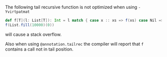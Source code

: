 The following tail recursive function is not optimized when using `-Yvirtpatmat`
```scala
def f[T](l: List[T]): Int = l match { case x :: xs => f(xs) case Nil => 0 }
f(List.fill(10000)(0))
```
will cause a stack overflow.

Also when using `@annotation.tailrec` the compiler will report that `f` contains a call not in tail position. 
